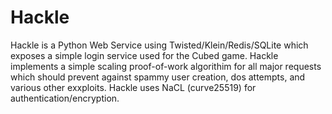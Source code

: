 # Hackle
Hackle is a Python Web Service using Twisted/Klein/Redis/SQLite which exposes a simple login service used for the Cubed game. Hackle implements a simple scaling proof-of-work algorithim for all major requests which should prevent against spammy user creation, dos attempts, and various other exxploits. Hackle uses NaCL (curve25519) for authentication/encryption.
